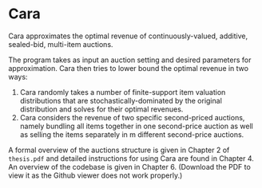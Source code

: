 # Cara
Cara approximates the optimal revenue of continuously-valued, additive, sealed-bid, multi-item auctions. 

The program takes as input an auction setting and desired parameters for approximation. Cara then tries to lower bound the optimal revenue in two ways:
1. Cara randomly takes a number of finite-support item valuation distributions that are stochastically-dominated by the original distribution and solves for their optimal revenues.
2. Cara considers the revenue of two specific second-priced auctions, namely bundling all items together in one second-price auction as well as selling the items separately in m different second-price auctions.

A formal overview of the auctions structure is given in Chapter 2 of `thesis.pdf` and detailed instructions for using Cara are found in Chapter 4. An overview of the codebase is given in Chapter 6. (Download the PDF to view it as the Github viewer does not work properly.)